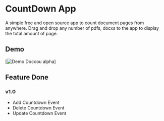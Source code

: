 # CountDown App

A simple free and open source app to count document pages from anywhere. Drag and drop any number of pdfs, docxs to the app to display the total amount of page.

## Demo

[![Demo Doccou alpha](https://gifs.com/gif/countdown-app-5Qpp4v)]


## Feature Done 

### v1.0

* Add Countdown Event
* Delete Countdown Event
* Update Countdown Event

